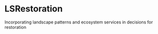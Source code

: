 # LSRestoration
Incorporating landscape  patterns and ecosystem  services in decisions for  restoration
